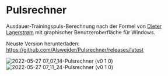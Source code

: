 # Pulsrechner
Ausdauer-Trainingspuls-Berechnung nach der Formel von [Dieter Lagerstrøm](http://www.medizinfo.de/sportmedizin/tipps/trainingspuls.shtml) mit graphischer Benutzeroberfläche für Windows. 

Neuste Version herunterladen: https://github.com/Alsweider/Pulsrechner/releases/latest

![2022-05-27 07_07_14-Pulsrechner (v0 1 0)](https://user-images.githubusercontent.com/30653982/170633783-bc54a215-3983-4260-8c21-a61abaaf329f.jpg)
![2022-05-27 07_11_24-Pulsrechner (v0 1 0)](https://user-images.githubusercontent.com/30653982/170633748-042977e5-43b4-4564-8e72-d9481295c7ea.jpg)

